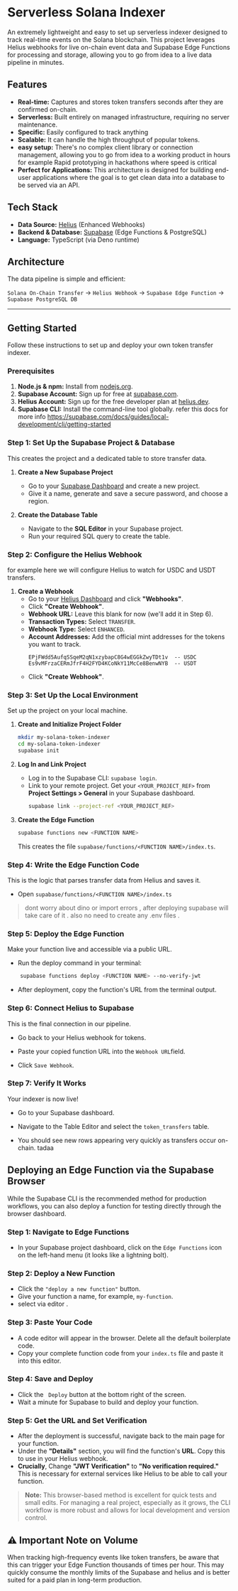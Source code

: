 # Serverless Solana Indexer

An extremely lightweight and easy to set up serverless indexer designed to track real-time events on the Solana blockchain. This project leverages Helius webhooks for live on-chain event data and Supabase Edge Functions for processing and storage, allowing you to go from idea to a live data pipeline in minutes.

## Features
- **Real-time:** Captures and stores token transfers seconds after they are confirmed on-chain.
- **Serverless:** Built entirely on managed infrastructure, requiring no server maintenance.
- **Specific:** Easily configured to track anything
- **Scalable:** It can handle the high throughput of popular tokens.
- **easy setup:** There's no complex client library or connection management, allowing you to go from idea to a working product in hours for example Rapid prototyping in hackathons where speed is critical
-   **Perfect for Applications:** This architecture is designed for building end-user applications where the goal is to get clean data into a database to be served via an API.

## Tech Stack
- **Data Source:** [Helius](https://helius.dev) (Enhanced Webhooks)
- **Backend & Database:** [Supabase](https://supabase.com) (Edge Functions & PostgreSQL)
- **Language:** TypeScript (via Deno runtime)

## Architecture
The data pipeline is simple and efficient:

`Solana On-Chain Transfer` → `Helius Webhook` → `Supabase Edge Function` → `Supabase PostgreSQL DB`

---

## Getting Started

Follow these instructions to set up and deploy your own token transfer indexer.

### Prerequisites
1.  **Node.js & npm:** Install from [nodejs.org](https://nodejs.org).
2.  **Supabase Account:** Sign up for free at [supabase.com](https://supabase.com).
3.  **Helius Account:** Sign up for the free developer plan at [helius.dev](https://helius.dev).
4.  **Supabase CLI:** Install the command-line tool globally.
    refer this docs for more info 
    https://supabase.com/docs/guides/local-development/cli/getting-started

### Step 1: Set Up the Supabase Project & Database

This creates the project and a dedicated table to store transfer data.

1.  **Create a New Supabase Project**
    -   Go to your [Supabase Dashboard](https://app.supabase.com) and create a new project.
    -   Give it a name, generate and save a secure password, and choose a region.

2.  **Create the Database Table**
    -   Navigate to the **SQL Editor** in your Supabase project.
    -   Run your required SQL query to create the table.

   

### Step 2: Configure the Helius Webhook
for example here we will
configure Helius to watch for USDC and USDT transfers.

1.  **Create a Webhook**
    -   Go to your [Helius Dashboard](https://dev.helius.xyz/) and click **"Webhooks"**.
    -   Click **"Create Webhook"**.
    -   **Webhook URL:** Leave this blank for now (we'll add it in Step 6).
    -   **Transaction Types:** Select `TRANSFER`.
    -   **Webhook Type:** Select `ENHANCED`.
    -   **Account Addresses:** Add the official mint addresses for the tokens you want to track.
        ```
        EPjFWdd5AufqSSqeM2qN1xzybapC8G4wEGGkZwyTDt1v  -- USDC
        Es9vMFrzaCERmJfrF4H2FYD4KCoNkY11McCe8BenwNYB  -- USDT
        ```
    -   Click **"Create Webhook"**.

### Step 3: Set Up the Local Environment

Set up the project on your local machine.

1.  **Create and Initialize Project Folder**
    ```bash
    mkdir my-solana-token-indexer
    cd my-solana-token-indexer
    supabase init
    ```

2.  **Log In and Link Project**
    -   Log in to the Supabase CLI: `supabase login`.
    -   Link to your remote project. Get your `<YOUR_PROJECT_REF>` from **Project Settings > General** in your Supabase dashboard.
        ```bash
        supabase link --project-ref <YOUR_PROJECT_REF>
        ```

3.  **Create the Edge Function**
    ```bash
    supabase functions new <FUNCTION NAME>
    ```
    This creates the file `supabase/functions/<FUNCTION NAME>/index.ts`.

    

### Step 4: Write the Edge Function Code

This is the logic that parses transfer data from Helius and saves it.

-   Open `supabase/functions/<FUNCTION NAME>/index.ts` 

>dont worry about dino or import errors , after deploying supabase will take care of it . also no need to create any .env files .


### Step 5: Deploy the Edge Function
Make your function live and accessible via a public URL.

- Run the deploy command in your terminal:

```bash
    supabase functions deploy <FUNCTION NAME> --no-verify-jwt
```

- After deployment, copy the function's URL from the terminal output.

### Step 6: Connect Helius to Supabase
This is the final connection in our pipeline.

- Go back to your Helius webhook for tokens.

- Paste your copied function URL into the `Webhook URL`field.

- Click `Save Webhook`.

### Step 7: Verify It Works
Your indexer is now live!

- Go to your Supabase dashboard.

- Navigate to the Table Editor and select the `token_transfers` table.

- You should see new rows appearing very quickly as transfers occur on-chain. tadaa


## Deploying an Edge Function via the Supabase Browser

While the Supabase CLI is the recommended method for production workflows, you can also deploy a function for testing directly through the browser dashboard.

### Step 1: Navigate to Edge Functions
- In your Supabase project dashboard, click on the `Edge Functions` icon on the left-hand menu (it looks like a lightning bolt).

### Step 2: Deploy a New Function
- Click the `"deploy a new function"` button.
- Give your function a name, for example, `my-function`.
- select via editor .


### Step 3: Paste Your Code
- A code editor will appear in the browser. Delete all the default boilerplate code.
- Copy your complete function code from your `index.ts` file and paste it into this editor.

### Step 4: Save and Deploy
- Click the ` Deploy` button at the bottom right of the screen.
- Wait a minute for Supabase to build and deploy your function.

### Step 5: Get the URL and Set Verification
- After the deployment is successful, navigate back to the main page for your function.
- Under the **"Details"** section, you will find the function's **URL**. Copy this to use in your Helius webhook.
- **Crucially**, Change **"JWT Verification"** to **"No verification required."** This is necessary for external services like Helius to be able to call your function.

> **Note:** This browser-based method is excellent for quick tests and small edits. For managing a real project, especially as it grows, the CLI workflow is more robust and allows for local development and version control.

## ⚠️ Important Note on Volume

When tracking high-frequency events like token transfers, be aware that this can trigger your Edge Function thousands of times per hour. This may quickly consume the monthly limits of the Supabase and helius and is better suited for a paid plan in long-term production.
